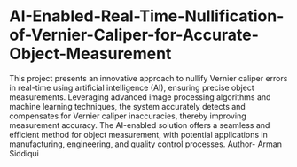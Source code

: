 # AI-Enabled-Real-Time-Nullification-of-Vernier-Caliper-for-Accurate-Object-Measurement
This project presents an innovative approach to nullify Vernier caliper errors in real-time using artificial intelligence (AI), ensuring precise object measurements. Leveraging advanced image processing algorithms and machine learning techniques, the system accurately detects and compensates for Vernier caliper inaccuracies, thereby improving measurement accuracy. The AI-enabled solution offers a seamless and efficient method for object measurement, with potential applications in manufacturing, engineering, and quality control processes.
Author- Arman Siddiqui
